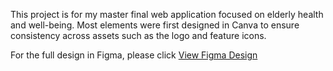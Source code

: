 This project is for my master final web application focused on elderly health and well-being. Most elements were first designed in Canva to ensure consistency across assets such as the logo and feature icons.

For the full design in Figma, please click [View Figma Design](https://www.figma.com/design/Nb5e4uVmOltqDEkDuVhtnx/SilverSerenitySpace?node-id=0-1&t=vN3E4iLnev0y249m-1)
